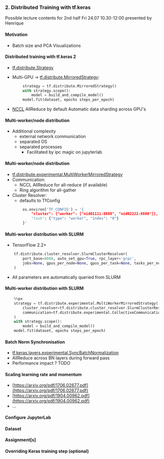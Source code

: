 ### 2. Distributed Training with tf.keras
Possible lecture contents for 2nd half
Fri 24.07 10.30-12:00 presented by Henrique

#### Motivation
- Batch size and PCA Visualizations

#### Distributed training with tf.keras 2
- [tf.distribute.Strategy](https://www.tensorflow.org/api_docs/python/tf/distribute/Strategy)

- Multi-GPU -> [tf.distribute.MirroredStrategy](https://www.tensorflow.org/api_docs/python/tf/distribute/MirroredStrategy):
```python
        strategy = tf.distribute.MirroredStrategy()
        with strategy.scope():
            model = build_and_compile_model()
        model.fit(dataset, epochs steps_per_epoch)
```
- [NCCL](https://docs.nvidia.com/deeplearning/nccl/install-guide/index.html) AllReduce by default
Automatic data sharding across GPU's

#### Multi-worker/node distribution
- Additional complexity 
   - external network communication
   - separated OS
   - separated processes
       - Facilitated by ipc magic on jupyterlab

#### Multi-worker/node distribution
- [tf.distribute.experimental.MultiWorkerMirroredStrategy](https://www.tensorflow.org/api_docs/python/tf/distribute/experimental/MultiWorkerMirroredStrategy)
- Communication:
   - NCCL AllReduce for all-reduce (if available)
   - Ring algorithm for all-gather
- Cluster Resolver:
   - defaults to TfConfig
```python
        os.environ['TF_CONFIG'] = '{
            "cluster": {"worker": ["nid01111:8888", "nid02222:8888"]},
            "task": {"type": "worker", "index": "0"}
        }'
```

#### Multi-worker distribution with SLURM
- TensorFlow 2.2+
```python
    tf.distribute.cluster_resolver.SlurmClusterResolver(
        port_base=8888, auto_set_gpu=True, rpc_layer='grpc',
        jobs=None, gpus_per_node=None, gpus_per_task=None, tasks_per_node=None
    )
```
- All parameters are automatically queried from SLURM

#### Multi-worker distribution with SLURM
```python
    %%px
    strategy = tf.distribute.experimental.MultiWorkerMirroredStrategy(
        cluster_resolver=tf.distribute.cluster_resolver.SlurmClusterResolver(),
        communication=tf.distribute.experimental.CollectiveCommunication.NCCL,
    )
    with strategy.scope():
        model = build_and_compile_model()
    model.fit(dataset, epochs steps_per_epoch)
```

#### Batch Norm Synchronisation
- [tf.keras.layers.experimental.SyncBatchNormalization](https://www.tensorflow.org/api_docs/python/tf/keras/layers/experimental/SyncBatchNormalization)
- AllReduce across BN layers during forward pass
- Performance impact ? TODO

#### Scaling learning rate and momentum
- [https://arxiv.org/pdf/1706.02677.pdf](https://arxiv.org/pdf/1706.02677.pdf)
- [https://arxiv.org/pdf/1904.00962.pdf](https://arxiv.org/pdf/1904.00962.pdf)
- ...

#### Configure JupyterLab
#### Dataset
#### Assignment[s]
#### Overriding Keras training step (optional)
